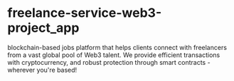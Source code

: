 # freelance-service-web3-project_app
blockchain-based jobs platform that helps clients connect with freelancers from a vast global pool of Web3 talent. We provide efficient transactions with cryptocurrency, and robust protection through smart contracts - wherever you're based!



